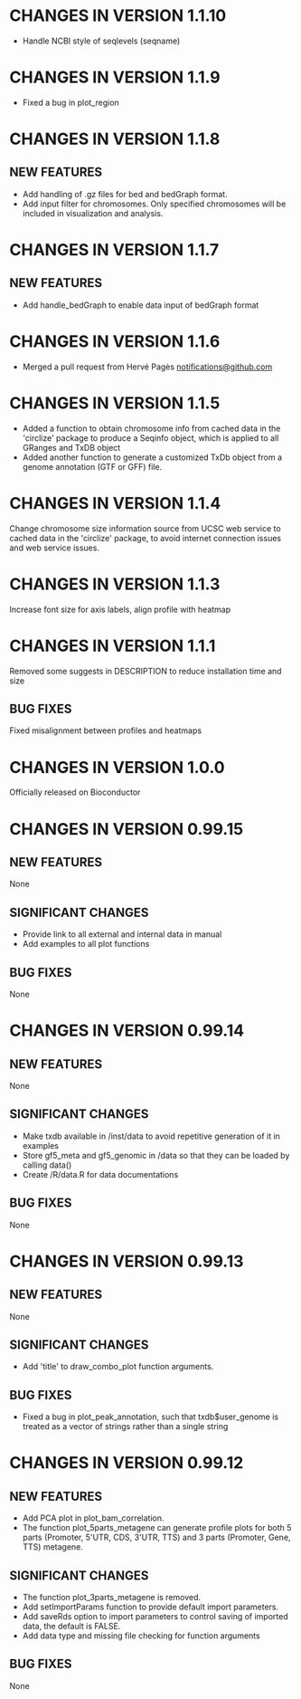 # CHANGES IN VERSION 1.1.10
   - Handle NCBI style of seqlevels (seqname)
   
# CHANGES IN VERSION 1.1.9
   - Fixed a bug in plot_region
   
# CHANGES IN VERSION 1.1.8
## NEW FEATURES
   - Add handling of .gz files for bed and bedGraph format.
   - Add input filter for chromosomes. Only specified chromosomes will be included in visualization and analysis.
   
# CHANGES IN VERSION 1.1.7
## NEW FEATURES
   - Add handle_bedGraph to enable data input of bedGraph format
   
# CHANGES IN VERSION 1.1.6
   - Merged a pull request from Hervé Pagès <notifications@github.com>

# CHANGES IN VERSION 1.1.5
   - Added a function to obtain chromosome info from cached data in the 'circlize' 
   package to produce a Seqinfo object, which is applied to all GRanges and TxDB 
   object
   - Added another function to generate a customized TxDb object from a genome
   annotation (GTF or GFF) file.
   
# CHANGES IN VERSION 1.1.4
   Change chromosome size information source from UCSC web service to cached data in the 'circlize' package, to avoid internet connection issues and web service issues.
   
# CHANGES IN VERSION 1.1.3
   Increase font size for axis labels, align profile with heatmap
   
# CHANGES IN VERSION 1.1.1
   Removed some suggests in DESCRIPTION to reduce installation time and size
## BUG FIXES
   Fixed misalignment between profiles and heatmaps
   
# CHANGES IN VERSION 1.0.0
   Officially released on Bioconductor

# CHANGES IN VERSION 0.99.15

## NEW FEATURES
   None
## SIGNIFICANT CHANGES
   - Provide link to all external and internal data in manual
   - Add examples to all plot functions
## BUG FIXES
   None

# CHANGES IN VERSION 0.99.14
## NEW FEATURES
   None
## SIGNIFICANT CHANGES
   - Make txdb available in /inst/data to avoid repetitive generation of it in examples
   - Store gf5_meta and gf5_genomic in /data so that they can be loaded by calling data()
   - Create /R/data.R for data documentations
## BUG FIXES
   None

# CHANGES IN VERSION 0.99.13
## NEW FEATURES
   None
## SIGNIFICANT CHANGES
   - Add 'title' to draw_combo_plot function arguments.
## BUG FIXES
   - Fixed a bug in plot_peak_annotation, such that txdb$user_genome is treated as a vector of strings rather than a single string
   
# CHANGES IN VERSION 0.99.12
## NEW FEATURES
   - Add PCA plot in plot_bam_correlation.
   - The function plot_5parts_metagene can generate profile plots for both
   5 parts (Promoter, 5'UTR, CDS, 3'UTR, TTS) and 3 parts (Promoter, Gene, TTS) metagene.
## SIGNIFICANT CHANGES
   - The function plot_3parts_metagene is removed.
   - Add setImportParams function to provide default import parameters.
   - Add saveRds option to import parameters to control saving of imported data, the default is FALSE.
   - Add data type and missing file checking for function arguments
## BUG FIXES
   None
